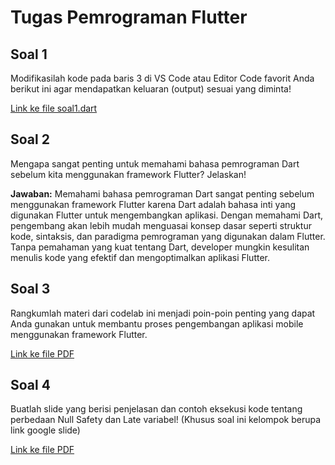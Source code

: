 # Tugas Pemrograman Flutter

## Soal 1
Modifikasilah kode pada baris 3 di VS Code atau Editor Code favorit Anda berikut ini agar mendapatkan keluaran (output) sesuai yang diminta!

[Link ke file soal1.dart](path/to/jobsheet2/soal1.dart)

## Soal 2
Mengapa sangat penting untuk memahami bahasa pemrograman Dart sebelum kita menggunakan framework Flutter? Jelaskan!

**Jawaban:** Memahami bahasa pemrograman Dart sangat penting sebelum menggunakan framework Flutter karena Dart adalah bahasa inti yang digunakan Flutter untuk mengembangkan aplikasi. Dengan memahami Dart, pengembang akan lebih mudah menguasai konsep dasar seperti struktur kode, sintaksis, dan paradigma pemrograman yang digunakan dalam Flutter. Tanpa pemahaman yang kuat tentang Dart, developer mungkin kesulitan menulis kode yang efektif dan mengoptimalkan aplikasi Flutter.

## Soal 3
Rangkumlah materi dari codelab ini menjadi poin-poin penting yang dapat Anda gunakan untuk membantu proses pengembangan aplikasi mobile menggunakan framework Flutter.

[Link ke file PDF](path/to/jobsheet2/P2_P_MOBILE_3C_26_Wahyudi.pdf)

## Soal 4
Buatlah slide yang berisi penjelasan dan contoh eksekusi kode tentang perbedaan Null Safety dan Late variabel! (Khusus soal ini kelompok berupa link google slide)

[Link ke file PDF](path/to/jobsheet2/P2_Kelompok6.pdf)
